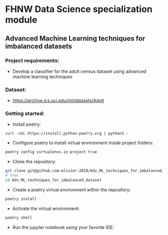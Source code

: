 # FHNW Data Science specialization module
## Advanced Machine Learning techniques for imbalanced datasets

### Project requirements:
- Develop a classifier for the adult census dataset using advanced machine learning techniques

### Dataset:
- https://archive.ics.uci.edu/ml/datasets/Adult

### Getting started:
- Install poetry:
```
curl -sSL https://install.python-poetry.org | python3 -
```
- Configure poetry to install virtual environment inside project folders:
```sh
poetry config virtualenvs.in-project true
```
- Clone the repository:
```sh
git clone git@github.com:olivier-2018/Adv_ML_techniques_for_imbalanced_dataset.git
# then
cd Adv_ML_techniques_for_imbalanced_dataset
```
- Create a poetry virtual environment within the repository:
```sh
poetry install
```
- Activate the virtual environment:
```sh
poetry shell
```
- Run the jupyter notebook using your favorite IDE:


